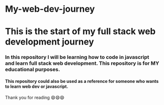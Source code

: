 # My-web-dev-journey
<h1>This is the start of my full stack web development journey</h1>

<h3>In this repository I will be learning how to code in javascript and learn full stack web development.
This repository is for MY educational purposes.</h3>

<h4>This repository could also be used as a reference for someone who wants to learn web dev or javascript.</h4>

Thank you for reading 😄😄😄
